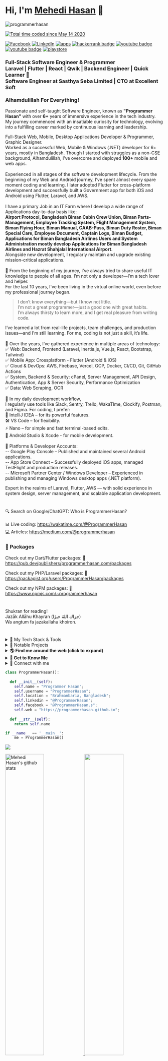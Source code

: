 
# Hi, I'm [Mehedi Hasan](https://programmerhasan.github.io) 👋

<p align="left"> <img src="https://komarev.com/ghpvc/?username=programmerhasan&label=Views&color=blue&style=plastic" alt="programmerhasan" /> </p>
<p><a href="https://wakatime.com/@f7bb0bd1-c231-4bbe-8571-83461b75f11e"><img src="https://wakatime.com/badge/user/f7bb0bd1-c231-4bbe-8571-83461b75f11e.svg" alt="Total time coded since May 14 2020" /></a></p>

[![Facebook](https://img.shields.io/badge/Facebook-%231877F2.svg?logo=Facebook&logoColor=white)](https://www.facebook.com/ProgrammerHasan.s)
[![LinkedIn](https://custom-icon-badges.demolab.com/badge/LinkedIn-0A66C2?logo=linkedin-white&logoColor=fff)](https://www.linkedin.com/in/programmerhasan)
[![apps](https://img.shields.io/badge/Apps-30302f?style=flat&logo=appveyor)](https://apps.programmerhasan.com/)
[![hackerrank badge](https://img.shields.io/badge/@ProgrammerHasan-30302f?style=flat&logo=hackerrank)](https://www.hackerrank.com/ProgrammerHasan)
[![youtube badge](https://img.shields.io/badge/MsITXpress-30302f?style=flat&logo=youtube)](https://youtube.com/msitxpress)
[![youtube badge](https://img.shields.io/badge/ProgrammerHasan-30302f?style=flat&logo=youtube)](https://youtube.com/programmerhasan)
[![playstore](https://img.shields.io/badge/ProgrammerHasan-30302f?style=flat&logo=googleplay)](https://play.google.com/store/apps/details?id=com.programmerhasan.app)

<h3>
    Full-Stack Software Engineer & Programmer
    <br>
    Laravel | Flutter | React | Qwik | Backend Engineer | Quick Learner 🚀
    <br>
    Software Engineer at Sasthya Seba Limited | CTO at Excellent Soft
    <br><br>Alhamdulillah For Everything!
</h3>
<p>
Passionate and self-taught Software Engineer, known as <strong>"Programmer Hasan"</strong> with over <strong>6+</strong> years of immersive experience in the tech industry. My journey commenced with an insatiable curiosity for technology, evolving into a fulfilling career marked by continuous learning and leadership.

Full-Stack Web, Mobile, Desktop Applications Developer & Programmer, Graphic Designer.
<br>
Worked as a successful Web, Mobile & Windows (.NET) developer for 6+ years, mostly in Bangladesh. Though I started with struggles as a non-CSE background, Alhamdulillah, I’ve overcome and deployed <strong>100+</strong> mobile and web apps.
<br>
<br>
Experienced in all stages of the software development lifecycle. From the beginning of my Web and Android journey, I’ve spent almost every spare moment coding and learning. I later adopted Flutter for cross-platform development and successfully built a Government app for both iOS and Android using Flutter, Laravel, and AWS.
<br>
<br>
I have a primary Job in an IT Farm where I develop a wide range of Applications day-to-day basis like:
<br>
<strong>Airport Protocol, Bangladesh Biman Cabin Crew Union, Biman Parts-Management, Employee Tracking System, Flight Management System, Biman Flying Hour, Biman Manual, CAAB-Pass, Biman Duty Roster, Biman Special Care, Employee Document, Captain Logs, Biman Budget, Applications for Biman Bangladesh Airlines Users and System Administration mostly develop Applications for Biman Bangladesh Airlines and Hazrat Shahjalal International Airport</strong>.
<br>
Alongside new development, I regularly maintain and upgrade existing mission-critical applications.
<br>
<br>
🌱 From the beginning of my journey, I’ve always tried to share useful IT knowledge to people of all ages. I’m not only a developer—I’m a tech lover and helper.
<br>
For the last 10 years, I’ve been living in the virtual online world, even before my professional journey began.
<br>
<blockquote >
I don’t know everything—but I know not little. <br>
I’m not a great programmer—just a good one with great habits. <br>
I’m always thirsty to learn more, and I get real pleasure from writing code. <br>
</blockquote>

<p>    
I’ve learned a lot from real-life projects, team challenges, and production issues—and I'm still learning. For me, coding is not just a skill, it’s life.
<br>
<br>
🔧 Over the years, I’ve gathered experience in multiple areas of technology:
<br>
✅ Web: Backend, Frontend (Laravel, Inertia.js, Vue.js, React, Bootstrap, Tailwind) <br>
✅ Mobile App: Crossplatform - Flutter (Android & iOS) <br>
✅ Cloud & DevOps: AWS, Firebase, Vercel, GCP, Docker, CI/CD, Git, GitHub Actions <br>
✅ System, Backend & Security: cPanel, Server Management, API Design, Authentication, App & Server Security, Performance Optimization <br>
✅ Data: Web Scraping, OCR <br>
<br>
🧰 In my daily development workflow, <br>
I regularly use tools like Slack, Sentry, Trello, WakaTIme, Clockify, Postman, and Figma.
For coding, I prefer:
<br>
🧠 IntelliJ IDEA – for its powerful features. <br>
🛠️ VS Code – for flexibility. <br>
⚡ Nano – for simple and fast terminal-based edits. <br>
📱 Android Studio & Xcode - for mobile development.<br>
<br>
🧩 Platforms & Developer Accounts:<br>
-- Google Play Console – Published and maintained several Android applications.<br>
-- App Store Connect – Successfully deployed iOS apps, managed TestFlight and production releases.<br>
-- Microsoft Partner Center / Windows Developer – Experienced in publishing and managing Windows desktop apps (.NET platform).<br>

Expert in the realms of Laravel, Flutter, AWS — with solid experience in system design, server management, and scalable application development.
#  

🔍 Search on Google/ChatGPT: Who is ProgrammerHasan?
<br><br>
📊 Live coding: https://wakatime.com/@ProgrammerHasan<br>
💻 Articles: https://medium.com/@programmerhasan<br>
### 🚀 Packages

Check out my Dart/Flutter packages:
🚀 https://pub.dev/publishers/programmerhasan.com/packages
<br>

Check out my PHP/Laravel packages:
🚀 https://packagist.org/users/ProgrammerHasan/packages
<br>

Check out my NPM packages:
🚀https://www.npmjs.com/~programmerhasan
<br>

#  

Shukran for reading!<br>
Jazāk Allāhu Khayran (جزاك اللهُ خيرًا)<br>
Wa angtum fa jazakallahu khoiron.
</p>

#  
<details>
<summary>🧰 My Tech Stack & Tools</summary>

#### 💻 Programming & Frameworks  
![Laravel](https://img.shields.io/badge/-Laravel-000?&logo=laravel&logoColor=F05340)  
![Flutter](https://img.shields.io/badge/-Flutter-000?&logo=flutter&logoColor=02569B)  
![React](https://img.shields.io/badge/-React-000?&logo=react&logoColor=61DAFB)  
![Vue.js](https://img.shields.io/badge/-Vue.js-000?&logo=vue.js&logoColor=4FC08D)  
![Inertia.js](https://img.shields.io/badge/-Inertia.js-000?&logo=inertia&logoColor=white)  
![Tailwind CSS](https://img.shields.io/badge/-Tailwind_CSS-000?&logo=tailwind-css&logoColor=38B2AC)  
![Bootstrap](https://img.shields.io/badge/-Bootstrap-000?&logo=bootstrap&logoColor=563D7C)  

#### ☁️ Cloud & Hosting  
![AWS](https://img.shields.io/badge/-AWS-000?&logo=amazon-aws&logoColor=FF9900)  
![Firebase](https://img.shields.io/badge/-Firebase-000?&logo=firebase&logoColor=FFCA28)  
![Vercel](https://img.shields.io/badge/-Vercel-000?&logo=vercel&logoColor=white)  

#### 🧠 IDEs & Editors  
![IntelliJ IDEA](https://img.shields.io/badge/-IntelliJ_IDEA-000?&logo=intellij-idea&logoColor=white)  
![VS Code](https://img.shields.io/badge/-VSCode-000?&logo=visual-studio-code&logoColor=007ACC)  
![Nano](https://img.shields.io/badge/-Nano-000?&logo=gnu&logoColor=4EAA25)  
![Android Studio](https://img.shields.io/badge/-Android_Studio-000?&logo=android-studio&logoColor=3DDC84)  
![Xcode](https://img.shields.io/badge/-Xcode-000?&logo=xcode&logoColor=1575F9)  

#### 🔧 DevOps & Versioning  
![Git](https://img.shields.io/badge/-Git-000?&logo=git&logoColor=F05032)  
![GitHub](https://img.shields.io/badge/-GitHub-000?&logo=github&logoColor=white)  
![Docker](https://img.shields.io/badge/-Docker-000?&logo=docker&logoColor=2496ED)  

#### 📦 Package Managers  
![NPM](https://img.shields.io/badge/-NPM-222?&logo=npm&logoColor=CB3837)  
![Yarn](https://img.shields.io/badge/-Yarn-222?&logo=yarn&logoColor=2C8EBB)  
![Composer](https://img.shields.io/badge/-Composer-222?&logo=composer&logoColor=885630)  
![Pub](https://img.shields.io/badge/-Pub-222?&logo=dart&logoColor=0175C2)  

#### 👨‍💻 Programming Languages  
![PHP](https://img.shields.io/badge/-PHP-1a1a1a?&logo=php&logoColor=8892BF)  
![JavaScript](https://img.shields.io/badge/-JavaScript-1a1a1a?&logo=javascript&logoColor=F7DF1E)  
![Dart](https://img.shields.io/badge/-Dart-1a1a1a?&logo=dart&logoColor=0175C2)  
![TypeScript](https://img.shields.io/badge/-TypeScript-1a1a1a?&logo=typescript&logoColor=3178C6)  
![HTML5](https://img.shields.io/badge/-HTML5-1a1a1a?&logo=html5&logoColor=E34F26)  
![CSS3](https://img.shields.io/badge/-CSS3-1a1a1a?&logo=css3&logoColor=1572B6)  

#### 🤖 Artificial Intelligence  
![OpenAI](https://img.shields.io/badge/-OpenAI-343541?&logo=openai&logoColor=white)  
![ChatGPT](https://img.shields.io/badge/-ChatGPT-343541?&logo=openai&logoColor=10A37F)  
![Google AI](https://img.shields.io/badge/-Google_AI-343541?&logo=google&logoColor=4285F4)  

#### 💽 Operating Systems  
![Windows](https://img.shields.io/badge/-Windows-0078D6?&logo=windows&logoColor=white)  
![macOS](https://img.shields.io/badge/-macOS-000000?&logo=apple&logoColor=white)  
![Ubuntu](https://img.shields.io/badge/-Ubuntu-E95420?&logo=ubuntu&logoColor=white)  

#### 🧩 Design & Productivity  
![Photoshop](https://img.shields.io/badge/-Photoshop-000?&logo=adobephotoshop&logoColor=31A8FF)  
![Figma](https://img.shields.io/badge/-Figma-000?&logo=figma&logoColor=F24E1E)  
![Slack](https://img.shields.io/badge/-Slack-000?&logo=slack&logoColor=4A154B)  
![Trello](https://img.shields.io/badge/-Trello-000?&logo=trello&logoColor=0052CC)  

#### 🔐 Security  
![Security](https://img.shields.io/badge/-Security-000?&logo=protonmail&logoColor=E53935)  

#### 📦 Platforms  
![Google Play](https://img.shields.io/badge/-Google_Play_Console-000?&logo=google-play&logoColor=3DDC84)  
![Apple Developer](https://img.shields.io/badge/-Apple_Developer-000?&logo=apple&logoColor=white)  
![Windows Developer](https://img.shields.io/badge/-Windows_Dev-000?&logo=windows&logoColor=0078D6)  

#### ⏱️ Time Tracking  
![Clockify](https://img.shields.io/badge/-Clockify-3772FF?style=for-the-badge&logo=clockify&logoColor=white)  
![WakaTime](https://img.shields.io/badge/-WakaTime-0E76FD?style=for-the-badge&logo=wakatime&logoColor=white)  

</details>

<details>
<summary>🚀 Notable Projects</summary>

Here are some of the notable applications and systems I’ve worked on:

- Biman Sale Promotion  
- Biman Special Care  
- BBCCU (Biman Bangladesh Cabin Crew Union)  
- Captain Logs  
- Biman Parts Management  
- Biman Duty Roster  
- Uttara-Square  
- Biman Budget Management  
- Islamic Apps - Engineer Moinul Hossain  
- Islamic Apps - MsITXpress  
- SasthyaSeba.Com  
- Biman CAAB - Pass  
- AlQuranBangladesh.Com  
- 27Hours Learning Quran  
- Probashi Bangali  
- AGQ  
- Biman Employee  
- Airport Protocol  
- Biman Manual  
- Biman Flying Hour  
- AlQuranBd.Org  
- CAAB-Pass  
- Biman Duty Roster  

...and many more.

</details>

<details>
#<summary><strong>🌎 Find me around the web (click to expand)</strong></summary>

<br>

- 🔍 Search on Google / ChatGPT: **Who is ProgrammerHasan** OR **ProgrammerHasan**  
- 🧑‍💻 [Live coding on WakaTime](https://wakatime.com/@ProgrammerHasan)  
- 🌐 [ProgrammerHasan.com](https://programmerhasan.com)  
- 🚀 [g.dev/ProgrammerHasan](https://g.dev/ProgrammerHasan)  
- 📱 [Programmer Hasan App on Google Play](https://play.google.com/store/apps/details?id=com.programmerhasan.app)

</details>


<details>
<summary><strong>🚀 Get to Know Me</strong></summary>

Here are some ideas to get you started:

- 🔭 I’m currently working on [Sasthya Seba Limited](http://sasthyaseba.com), [Excellent-Soft](https://excellent-soft.net/)
- 🌱 I’m currently learning Java, Python, Node.js
- 👯 I’m looking to collaborate on [YouTube](https://youtube.com/msitxpress)
- 🤔 I’m looking for help with ...
- 💬 Ask me about Django, Laravel, Node.js, Flutter, Cyber Security or any tech-related stuff
- 📫 How to reach me: [Twitter - @mehedihasan_04](https://twitter.com/mehedihasan_04), [YouTube - @msitxpress](https://youtube.com/msitxpress)
- 😄 Pronouns: He/His
- ⚡ Fun fact: ...

</details>

<details>
  <summary>🔗 Connect with me</summary>

  <p>
    <a href="https://codepen.io/programmerhasan" target="_blank" rel="noopener">
      <img src="https://img.shields.io/badge/Codepen-000000?style=flat-square&logo=codepen&logoColor=white" alt="Codepen" height="20" />
    </a>
    <a href="https://dev.to/programmerhasan" target="_blank" rel="noopener">
      <img src="https://img.shields.io/badge/DEV-0A0A0A?style=flat-square&logo=dev-dot-to&logoColor=white" alt="DEV" height="20" />
    </a>
    <a href="https://twitter.com/mehedihasan_04" target="_blank" rel="noopener">
      <img src="https://img.shields.io/badge/Twitter-1DA1F2?style=flat-square&logo=twitter&logoColor=white" alt="Twitter" height="20" />
    </a>
    <a href="https://linkedin.com/in/programmerhasan" target="_blank" rel="noopener">
      <img src="https://img.shields.io/badge/LinkedIn-0077B5?style=flat-square&logo=linkedin&logoColor=white" alt="LinkedIn" height="20" />
    </a>
    <a href="https://stackoverflow.com/users/programmerhasan" target="_blank" rel="noopener">
      <img src="https://img.shields.io/badge/StackOverflow-FE7A16?style=flat-square&logo=stackoverflow&logoColor=white" alt="Stack Overflow" height="20" />
    </a>
    <a href="https://fb.com/programmerhasan.s" target="_blank" rel="noopener">
      <img src="https://img.shields.io/badge/Facebook-1877F2?style=flat-square&logo=facebook&logoColor=white" alt="Facebook" height="20" />
    </a>
    <a href="https://instagram.com/programmerhasan" target="_blank" rel="noopener">
      <img src="https://img.shields.io/badge/Instagram-E4405F?style=flat-square&logo=instagram&logoColor=white" alt="Instagram" height="20" />
    </a>
    <a href="https://dribbble.com/programmerhasan" target="_blank" rel="noopener">
      <img src="https://img.shields.io/badge/Dribbble-EA4C89?style=flat-square&logo=dribbble&logoColor=white" alt="Dribbble" height="20" />
    </a>
    <a href="https://medium.com/@programmerhasan" target="_blank" rel="noopener">
      <img src="https://img.shields.io/badge/Medium-000000?style=flat-square&logo=medium&logoColor=white" alt="Medium" height="20" />
    </a>
    <a href="https://www.youtube.com/c/programmerhasan" target="_blank" rel="noopener">
      <img src="https://img.shields.io/badge/YouTube-FF0000?style=flat-square&logo=youtube&logoColor=white" alt="YouTube" height="20" />
    </a>
    <a href="https://www.hackerrank.com/programmerhasan" target="_blank" rel="noopener">
      <img src="https://img.shields.io/badge/HackerRank-2EC866?style=flat-square&logo=hackerrank&logoColor=white" alt="HackerRank" height="20" />
    </a>
    <a href="https://codeforces.com/profile/programmerhasan" target="_blank" rel="noopener">
      <img src="https://img.shields.io/badge/Codeforces-1F8ACB?style=flat-square&logo=codeforces&logoColor=white" alt="Codeforces" height="20" />
    </a>
    <a href="https://www.hackerearth.com/programmerhasan" target="_blank" rel="noopener">
      <img src="https://img.shields.io/badge/HackerEarth-2CA02C?style=flat-square&logo=hackerearth&logoColor=white" alt="HackerEarth" height="20" />
    </a>
    <a href="/programmerhasan" target="_blank" rel="noopener">
      <img src="https://img.shields.io/badge/RSS-FE6600?style=flat-square&logo=rss&logoColor=white" alt="RSS" height="20" />
    </a>
  </p>
</details>

```python
class ProgrammerHasan():
    
  def __init__(self):
    self.name = "Programmer Hasan";
    self.username = "ProgrammerHasan";
    self.location = "Brahmanbaria, Bangladesh";
    self.linkedin = "@ProgrammerHasan";
    self.facebook = "@ProgrammerHasan.s";
    self.web = "https://programmerhasan.github.io";
  
  def __str__(self):
    return self.name

if __name__ == '__main__':
    me = ProgrammerHasan()
```


<a href="https://github.com/programmerhasan">
  <img align="center" src="https://github-readme-stats.vercel.app/api/top-langs/?username=programmerhasan&theme=dark&hide_langs_below=1&bg_color=282a36" />
</a>
<p></p>

<p align="left">
  <a href="https://programmerhasan.com/">
  <img width="49.5%" src="https://github-readme-stats.vercel.app/api?username=programmerhasan&show_icons=true&theme=dracula&hide_border=true" alt="Mehedi Hasan's github stats" />
    <img width="49.5%" src="https://github-readme-streak-stats.herokuapp.com/?user=programmerhasan&theme=dracula&hide_border=true" />
  </a>
</p>

<p></p>

 [![Programmer Hasan' Activity Graph](https://github-readme-activity-graph.vercel.app/graph?username=ProgrammerHasan&custom_title=ProgrammerHasan's%20Contribution%20Graph&theme=gruvbox&bg_color=282a36&hide_border=true&line=d1a01f&point=c58545)](https://programmerhasan.com)

<p></p>
<p align="left"> <a href="https://github.com/ryo-ma/github-profile-trophy"><img src="https://github-profile-trophy.vercel.app/?username=programmerhasan&show_icons=true&theme=dracula" alt="programmerhasan" /></a> </p>

